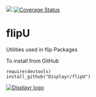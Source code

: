 [![](https://travis-ci.org/Displayr/flipU.svg?branch=master)](https://travis-ci.org/Displayr/flipU/)
[![Coverage Status](https://coveralls.io/repos/github/Displayr/flipU/badge.svg?branch=master)](https://coveralls.io/github/Displayr/flipU?branch=master)
# flipU

Utilities used in flip Packages

To install from GitHub
```
require(devtools)
install_github("Displayr/flipU")
```

[![Displayr logo](https://mwmclean.github.io/img/logo-header.png)](https://www.displayr.com)
